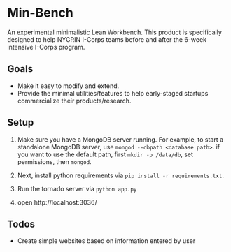 # Min-Bench
An experimental minimalistic Lean Workbench. This product is specifically designed to help
NYCRIN I-Corps teams before and after the 6-week intensive I-Corps program.

Goals
-----
* Make it easy to modify and extend.
* Provide the minimal utilities/features to help early-staged startups commercialize their
products/research.

Setup
-----
1. Make sure you have a MongoDB server running. For example, to start a standalone
   MongoDB server, use `mongod --dbpath <database path>`. if you want to use the default path, first `mkdir -p /data/db`, set permissions, then `mongod`.

2. Next, install python requirements via `pip install -r requirements.txt`.

3. Run the tornado server via `python app.py`

4. open http://localhost:3036/

Todos
-----
* Create simple websites based on information entered by user
